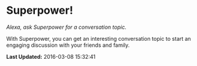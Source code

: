 # Superpower!
*Alexa, ask Superpower for a conversation topic.*

With Superpower, you can get an interesting conversation topic to start an engaging discussion with your friends and family.

**Last Updated:** 2016-03-08 15:32:41